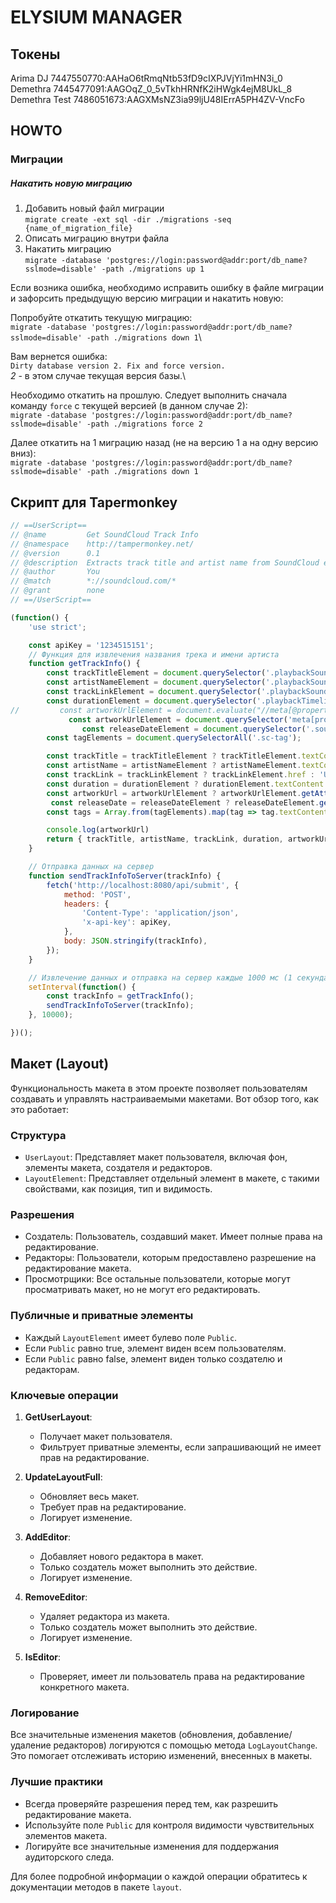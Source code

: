 
# ELYSIUM MANAGER

## Токены

Arima DJ  7447550770:AAHaO6tRmqNtb53fD9cIXPJVjYi1mHN3i_0 
Demethra 7445477091:AAGOqZ_0_5vTkhHRNfK2iHWgk4ejM8UkL_8
Demethra Test 7486051673:AAGXMsNZ3ia99ljU48IErrA5PH4ZV-VncFo

## HOWTO
### Миграции

##### Накатить новую миграцию

1. Добавить новый файл миграции\
   `migrate create -ext sql -dir ./migrations -seq {name_of_migration_file} `
2. Описать миграцию внутри файла
3. Накатить миграцию\
   `migrate -database 'postgres://login:password@addr:port/db_name?sslmode=disable' -path ./migrations up 1`

Если возника ошибка, необходимо исправить ошибку в файле миграции и зафорсить предыдущую версию миграции и накатить новую:

Попробуйте откатить текущую миграцию:\
`migrate -database 'postgres://login:password@addr:port/db_name?sslmode=disable' -path ./migrations down 1`\

Вам вернется ошибка:\
`Dirty database version 2. Fix and force version.`\
*2* - в этом случае текущая версия базы.\

Необходимо откатить на прошлую. Следует выполнить сначала команду `force` с  текущей версией (в данном случае 2):\
`migrate -database 'postgres://login:password@addr:port/db_name?sslmode=disable' -path ./migrations force 2`


Далее откатить на 1 миграцию назад (не на версию 1 а на одну версию вниз):\
`migrate -database 'postgres://login:password@addr:port/db_name?sslmode=disable' -path ./migrations down 1`

## Скрипт для Tapermonkey
    
```javascript
// ==UserScript==
// @name         Get SoundCloud Track Info
// @namespace    http://tampermonkey.net/
// @version      0.1
// @description  Extracts track title and artist name from SoundCloud every second and sends it to a server
// @author       You
// @match        *://soundcloud.com/*
// @grant        none
// ==/UserScript==

(function() {
    'use strict';

    const apiKey = '1234515151';
    // Функция для извлечения названия трека и имени артиста
    function getTrackInfo() {
        const trackTitleElement = document.querySelector('.playbackSoundBadge__titleLink span');
        const artistNameElement = document.querySelector('.playbackSoundBadge__lightLink');
        const trackLinkElement = document.querySelector('.playbackSoundBadge__titleLink');
        const durationElement = document.querySelector('.playbackTimeline__duration span[aria-hidden="true"]');
//         const artworkUrlElement = document.evaluate("//meta[@property='og:image']/@content", document, null, XPathResult.FIRST_ORDERED_NODE_TYPE, null).singleNodeValue;/
             const artworkUrlElement = document.querySelector('meta[property="og:image"]');
                const releaseDateElement = document.querySelector('.soundTitle__uploadTime span[datetime]');
        const tagElements = document.querySelectorAll('.sc-tag');

        const trackTitle = trackTitleElement ? trackTitleElement.textContent : 'Unknown';
        const artistName = artistNameElement ? artistNameElement.textContent : 'Unknown';
        const trackLink = trackLinkElement ? trackLinkElement.href : 'Unknown';
        const duration = durationElement ? durationElement.textContent.trim() : '05:31';
        const artworkUrl = artworkUrlElement ? artworkUrlElement.getAttribute('content') : '';
         const releaseDate = releaseDateElement ? releaseDateElement.getAttribute('datetime') : '';
        const tags = Array.from(tagElements).map(tag => tag.textContent.trim());

        console.log(artworkUrl)
        return { trackTitle, artistName, trackLink, duration, artworkUrl, releaseDate, tags};
    }

    // Отправка данных на сервер
    function sendTrackInfoToServer(trackInfo) {
        fetch('http://localhost:8080/api/submit', {
            method: 'POST',
            headers: {
                'Content-Type': 'application/json',
                'x-api-key': apiKey,
            },
            body: JSON.stringify(trackInfo),
        });
    }

    // Извлечение данных и отправка на сервер каждые 1000 мс (1 секунда)
    setInterval(function() {
        const trackInfo = getTrackInfo();
        sendTrackInfoToServer(trackInfo);
    }, 10000);

})();
```

## Макет (Layout)

Функциональность макета в этом проекте позволяет пользователям создавать и управлять настраиваемыми макетами. Вот обзор того, как это работает:

### Структура

- `UserLayout`: Представляет макет пользователя, включая фон, элементы макета, создателя и редакторов.
- `LayoutElement`: Представляет отдельный элемент в макете, с такими свойствами, как позиция, тип и видимость.

### Разрешения

- Создатель: Пользователь, создавший макет. Имеет полные права на редактирование.
- Редакторы: Пользователи, которым предоставлено разрешение на редактирование макета.
- Просмотрщики: Все остальные пользователи, которые могут просматривать макет, но не могут его редактировать.

### Публичные и приватные элементы

- Каждый `LayoutElement` имеет булево поле `Public`.
- Если `Public` равно true, элемент виден всем пользователям.
- Если `Public` равно false, элемент виден только создателю и редакторам.

### Ключевые операции

1. **GetUserLayout**: 
   - Получает макет пользователя.
   - Фильтрует приватные элементы, если запрашивающий не имеет прав на редактирование.

2. **UpdateLayoutFull**: 
   - Обновляет весь макет.
   - Требует прав на редактирование.
   - Логирует изменение.

3. **AddEditor**: 
   - Добавляет нового редактора в макет.
   - Только создатель может выполнить это действие.
   - Логирует изменение.

4. **RemoveEditor**: 
   - Удаляет редактора из макета.
   - Только создатель может выполнить это действие.
   - Логирует изменение.

5. **IsEditor**: 
   - Проверяет, имеет ли пользователь права на редактирование конкретного макета.

### Логирование

Все значительные изменения макетов (обновления, добавление/удаление редакторов) логируются с помощью метода `LogLayoutChange`. Это помогает отслеживать историю изменений, внесенных в макеты.

### Лучшие практики

- Всегда проверяйте разрешения перед тем, как разрешить редактирование макета.
- Используйте поле `Public` для контроля видимости чувствительных элементов макета.
- Логируйте все значительные изменения для поддержания аудиторского следа.

Для более подробной информации о каждой операции обратитесь к документации методов в пакете `layout`.
